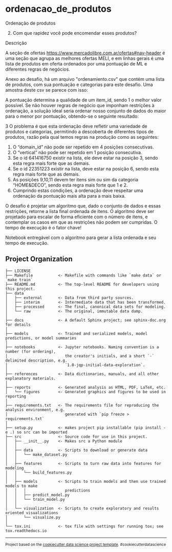 ordenacao_de_produtos
==============================

Ordenação de produtos

2. Com que rapidez você pode encomendar esses produtos?

Descrição

A seção de ofertas https://www.mercadolibre.com.ar/ofertas#nav-header é uma seção que agrupa as melhores ofertas MELI, e em linhas gerais é uma lista de produtos em oferta ordenados por uma pontuação de ML e diferentes regras de negócios.

Anexo ao desafio, há um arquivo "ordenamiento.csv" que contém uma lista de produtos, com sua pontuação e categorias para este desafio.
Uma amostra deste csv se parece com isso:

A pontuação determina a qualidade de um item_id, sendo 1 o melhor valor possível.
Se não houver regras de negócio que imponham restrições à ordenação, a solução ideal seria ordenar nosso conjunto de dados do maior para o menor por pontuação, obtendo-se o seguinte resultado:

3 O problema é que esta ordenação deve refletir uma variedade de produtos e categorias, permitindo a descoberta de diferentes tipos de produtos, razão pela qual temos regras na produção como as seguintes:

1. O “domain_id” não pode ser repetido em 4 posições consecutivas.
2. O “vertical” não pode ser repetido em 1 posição consecutiva.
3. Se o id 641416750 existir na lista, ele deve estar na posição 3, sendo esta regra mais forte que as demais.
4. Se o id 22351223 existir na lista, deve estar na posição 6, sendo esta regra mais forte que as demais.
5. As posições 9,10,11 devem ter itens sim ou sim da categoria “HOME&DECO”, sendo esta regra mais forte que 1 e 2.
6. Cumprindo estas condições, a ordenação deve respeitar uma ordenação da pontuação mais alta para a mais baixa.

O desafio é projetar um algoritmo que, dado o conjunto de dados e essas restrições, retorne a lista final ordenada de itens. O algoritmo deve ser projetado para escalar de forma eficiente com o número de itens, e contemplar os casos em que as restrições não podem ser cumpridas. O tempo de execução é o fator chave!

Notebook entregável com o algoritmo para gerar a lista ordenada e seu tempo de execução.


Project Organization
------------

    ├── LICENSE
    ├── Makefile           <- Makefile with commands like `make data` or `make train`
    ├── README.md          <- The top-level README for developers using this project.
    ├── data
    │   ├── external       <- Data from third party sources.
    │   ├── interim        <- Intermediate data that has been transformed.
    │   ├── processed      <- The final, canonical data sets for modeling.
    │   └── raw            <- The original, immutable data dump.
    │
    ├── docs               <- A default Sphinx project; see sphinx-doc.org for details
    │
    ├── models             <- Trained and serialized models, model predictions, or model summaries
    │
    ├── notebooks          <- Jupyter notebooks. Naming convention is a number (for ordering),
    │                         the creator's initials, and a short `-` delimited description, e.g.
    │                         `1.0-jqp-initial-data-exploration`.
    │
    ├── references         <- Data dictionaries, manuals, and all other explanatory materials.
    │
    ├── reports            <- Generated analysis as HTML, PDF, LaTeX, etc.
    │   └── figures        <- Generated graphics and figures to be used in reporting
    │
    ├── requirements.txt   <- The requirements file for reproducing the analysis environment, e.g.
    │                         generated with `pip freeze > requirements.txt`
    │
    ├── setup.py           <- makes project pip installable (pip install -e .) so src can be imported
    ├── src                <- Source code for use in this project.
    │   ├── __init__.py    <- Makes src a Python module
    │   │
    │   ├── data           <- Scripts to download or generate data
    │   │   └── make_dataset.py
    │   │
    │   ├── features       <- Scripts to turn raw data into features for modeling
    │   │   └── build_features.py
    │   │
    │   ├── models         <- Scripts to train models and then use trained models to make
    │   │   │                 predictions
    │   │   ├── predict_model.py
    │   │   └── train_model.py
    │   │
    │   └── visualization  <- Scripts to create exploratory and results oriented visualizations
    │       └── visualize.py
    │
    └── tox.ini            <- tox file with settings for running tox; see tox.readthedocs.io


--------

<p><small>Project based on the <a target="_blank" href="https://drivendata.github.io/cookiecutter-data-science/">cookiecutter data science project template</a>. #cookiecutterdatascience</small></p>
